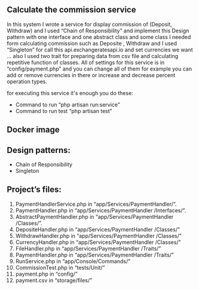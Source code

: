 ## Calculate the commission service

In this system I wrote a service for display commission of (Deposit, Withdraw) and I used “Chain of Responsibility” and implement this Design pattern with one interface and one abstract class and some class I needed form calculating commission such as Deposite , Withdraw and I used “Singleton” for call this api.exchangeratesapi.io and set currencies we want … also I used two trait for preparing data from csv file and calculating repetitive function of classes. 
All of settings for this service is in “config/payment.php” and you can change all of them for example you can add or remove currencies in there or increase and decrease percent operation types.

for executing this service it's enough you do these:
-	Command to run “php artisan run:service”
-	Command to run test “php artisan test”

## Docker image


## Design patterns:
- Chain of Responsibility
- Singleton

## Project’s files:
1.	PaymentHandlerService.php 		in “app/Services/PaymentHandler/”.
2.	PaymentHandler.php                            in “app/Services/PaymentHandler /Interfaces/”.
3.	AbstractPaymentHandler.php	in “app/Services/PaymentHandler /Classes/”.
4.	DepositeHandler.php			in “app/Services/PaymentHandler /Classes/”
5.	WithdrawHandler.php		in “app/Services/PaymentHandler /Classes/”
6.	CurrencyHandler.php			in “app/Services/PaymentHandler /Classes/”
7.	FileHandler.php			in “app/Services/PaymentHandler /Traits/”
8.	PaymentHandler.php			in “app/Services/PaymentHandler /Traits/”
9.	RunService.php			in “app/Console/Commands/”
10.	CommissionTest.php			in “tests/Unit/”
11.	payment.php				in “config/”
12.	payment.csv				in “storage/files/”




